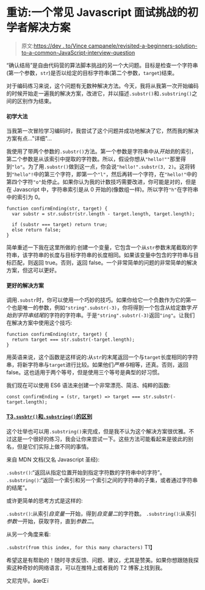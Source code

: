 # 重访:一个常见 Javascript 面试挑战的初学者解决方案

> 原文:[https://dev . to/Vince campanele/revisited-a-beginners-solution-to-a-common-JavaScript-interview-question](https://dev.to/vincecampanale/revisited-a-beginners-solution-to-a-common-javascript-interview-question)

“确认结局”是自由代码营的算法脚本挑战的另一个大问题。目标是检查一个字符串(第一个参数，`str`)是否以给定的目标字符串(第二个参数，`target`)结束。

对于编码练习来说，这个问题有无数种解决方法。今天，我将从我第一次开始编码的时候开始走一遍我的解决方案，改进它，并以描述`.substr()`和`.substring()`之间的区别作为结束。

#### 初学大法

当我第一次冒险学习编码时，我尝试了这个问题并成功地解决了它，然而我的解决方案有点..."详细"...

我使用了带两个参数的`.substr()`方法。第一个参数是字符串中从*开始到*的索引，第二个参数是从该索引中提取的字符数。所以，假设你想从`"hello!""`那里得到`"lo"`。为了用`.substr()`做到这一点，你会说`"hello!".substr(3, 2)`。这将转到`"hello"!`中的第三个字符，即第一个`"l"`，然后再转一个字符，在`"hello!"`中的第四个字符`"o"`处停止。如果你认为我的计数技巧需要改进，你可能是对的，但是在 Javascript 中，字符串索引是从 0 开始的(像数组一样)。所以字符`"h"`在字符串中的索引为 0。

```
function confirmEnding(str, target) {
  var substr = str.substr(str.length - target.length, target.length);

  if (substr === target) return true;
  else return false;
} 
```

简单重述一下我在这里所做的:创建一个变量，它包含一个从`str`参数末尾截取的字符串，该字符串的长度与目标字符串的长度相同。如果该变量中包含的字符串与目标匹配，则返回 true。否则，返回 false。一个非常简单的问题的非常简单的解决方案，但这可以更好。

#### 更好的解决方案

调用`.substr`时，你可以使用一个巧妙的技巧。如果你给它一个负数作为它的第一个也是唯一的参数，例如`"string".substr(-3)`，你将得到一个包含从给定数字*开始到字符串结尾*的字符的字符串。于是`"string".substr(-3)`返回`"ing"`。让我们在解决方案中使用这个技巧:

```
function confirmEnding(str, target) {
  return target === str.substr(-target.length);
} 
```

用英语来说，这个函数是这样说的:从`str`的末尾返回一个与`target`长度相同的字符串，将新字符串与`target`进行比较。如果他们*严格与*相等，还真。否则，返回 false。这也适用于两个等号，但是使用三个等号是典型的好习惯。

我们现在可以使用 ES6 语法来创建一个非常漂亮、简洁、纯粹的函数:

```
const confirmEnding = (str, target) => target === str.substr(-target.length); 
```

#### [T3`.susbtr()`和`.substring()`的区别](#the-difference-between-raw-susbtr-endraw-and-raw-substring-endraw-)

这个壮举也可以用`.substring()`来完成，但是我不认为这个解决方案很优雅。不过这是一个很好的练习，我会让你来尝试一下。这些方法可能看起来是彼此的别名，但是它们实际上做不同的事情。

来自 MDN 文档(又名 Javascript 圣经):

`.substr()`:“返回从指定位置开始到指定字符数的字符串中的字符”。
`.substring()`:“返回一个索引和另一个索引之间的字符串的子集，或者通过字符串的结尾”。

或许更简单的思考方式是这样的:

`.substr()`:从索引*自变量一*开始，得到*自变量二*的字符数。
`.substring()`:从索引*参数一*开始，获取字符，直到*参数二*。

从另一个角度来看:

`.substr(from this index, for this many characters)`
T1】

希望这是有帮助的！随时寻求反馈、问题、建议，尤其是赞美。如果你想跟随我探索这种奇妙的网络语言，可以在推特上或者我的 T2 博客上找到我。

文尼完毕。âœŒï
